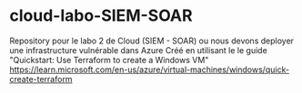 # cloud-labo-SIEM-SOAR
Repository pour le labo 2 de Cloud (SIEM - SOAR) ou nous devons deployer une infrastructure vulnérable dans Azure
Créé en utilisant le le guide "Quickstart: Use Terraform to create a Windows VM"
https://learn.microsoft.com/en-us/azure/virtual-machines/windows/quick-create-terraform
